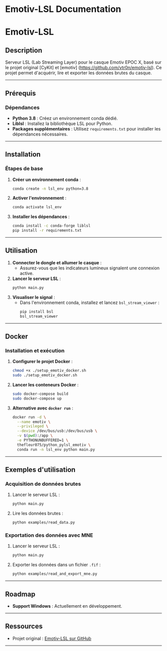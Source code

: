 # Emotiv-LSL Documentation

# Emotiv-LSL
## Description
Serveur LSL (Lab Streaming Layer) pour le casque Emotiv EPOC X, basé sur le projet original [CyKit] et [emotiv] (https://github.com/vtr0n/emotiv-lsl). Ce projet permet d'acquérir, lire et exporter les données brutes du casque.

---

## Prérequis
### Dépendances
- **Python 3.8** : Créez un environnement conda dédié.
- **Liblsl** : Installez la bibliothèque LSL pour Python.
- **Packages supplémentaires** : Utilisez `requirements.txt` pour installer les dépendances nécessaires.

---

## Installation
### Étapes de base
1. **Créer un environnement conda** : 
   ```bash
   conda create -n lsl_env python=3.8
   ```
2. **Activer l'environnement** :
   ```bash
   conda activate lsl_env
   ```
3. **Installer les dépendances** :
   ```bash
   conda install -c conda-forge liblsl
   pip install -r requirements.txt
   ```

---

## Utilisation
1. **Connecter le dongle et allumer le casque** :
   - Assurez-vous que les indicateurs lumineux signalent une connexion active.
2. **Lancer le serveur LSL** :
   ```bash
   python main.py
   ```
3. **Visualiser le signal** :
   - Dans l'environnement conda, installez et lancez `bsl_stream_viewer` :
     ```bash
     pip install bsl
     bsl_stream_viewer
     ```

---

## Docker
### Installation et exécution
1. **Configurer le projet Docker** :
   ```bash
   chmod +x ./setup_emotiv_docker.sh
   sudo ./setup_emotiv_docker.sh
   ```
2. **Lancer les conteneurs Docker** :
   ```bash
   sudo docker-compose build
   sudo docker-compose up
   ```
3. **Alternative avec `docker run`** :
   ```bash
   docker run -d \
     --name emotiv \
     --privileged \
     --device /dev/bus/usb:/dev/bus/usb \
     -v $(pwd):/app \
     -e PYTHONUNBUFFERED=1 \
     thefleur075/python_pylsl_emotiv \
     conda run -n lsl_env python main.py
   ```

---

## Exemples d'utilisation
### Acquisition de données brutes
1. Lancer le serveur LSL :
   ```bash
   python main.py
   ```
2. Lire les données brutes :
   ```bash
   python examples/read_data.py
   ```

### Exportation des données avec MNE
1. Lancer le serveur LSL :
   ```bash
   python main.py
   ```
2. Exporter les données dans un fichier `.fif` :
   ```bash
   python examples/read_and_export_mne.py
   ```

---

## Roadmap
- **Support Windows** : Actuellement en développement.

---

## Ressources
- Projet original : [Emotiv-LSL sur GitHub](https://github.com/vtr0n/emotiv-lsl)

--- 